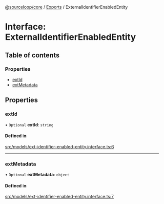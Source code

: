 [@sourceloop/core](../README.md) / [Exports](../modules.md) / ExternalIdentifierEnabledEntity

# Interface: ExternalIdentifierEnabledEntity

## Table of contents

### Properties

- [extId](ExternalIdentifierEnabledEntity.md#extid)
- [extMetadata](ExternalIdentifierEnabledEntity.md#extmetadata)

## Properties

### extId

• `Optional` **extId**: `string`

#### Defined in

[src/models/ext-identifier-enabled-entity.interface.ts:6](https://github.com/sourcefuse/loopback4-microservice-catalog/blob/b93c60ac7/packages/core/src/models/ext-identifier-enabled-entity.interface.ts#L6)

___

### extMetadata

• `Optional` **extMetadata**: `object`

#### Defined in

[src/models/ext-identifier-enabled-entity.interface.ts:7](https://github.com/sourcefuse/loopback4-microservice-catalog/blob/b93c60ac7/packages/core/src/models/ext-identifier-enabled-entity.interface.ts#L7)
